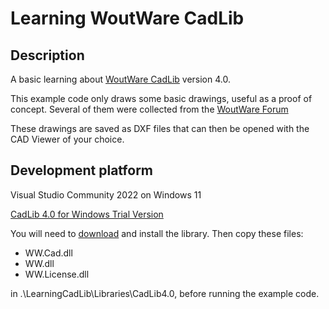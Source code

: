# Learning WoutWare CadLib

## Description

A basic learning about [WoutWare CadLib](https://www.woutware.com/) version 4.0.

This example code only draws some basic drawings, useful as a proof of concept. Several of them were collected from the [WoutWare Forum](https://www.woutware.com/forum)

These drawings are saved as DXF files that can then be opened with the CAD Viewer of your choice.

## Development platform

Visual Studio Community 2022 on Windows 11

[CadLib 4.0 for Windows Trial Version](http://www.woutware.com/download/CadLib4.0TrialSetup.exe)

You will need to [download](http://www.woutware.com/download/CadLib4.0TrialSetup.exe) and install the library. Then copy these files:

- WW.Cad.dll
- WW.dll
- WW.License.dll

in .\LearningCadLib\Libraries\CadLib4.0, before running the example code.